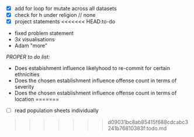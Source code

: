 - [x] add for loop for mutate across all datasets
- [x] check for h under religion // none
- [x] project statements
<<<<<<< HEAD:to-do
- fixed problem statement
- 3x visualisations
- Adam "more"


_PROPER to do list:_

- Does estabishment influence likelyhood to re-commit for certain ethnicities
- Does the chosen establishment influence offense count in terms of severity
- Does the chosen establishment influence offense count in terms of location
=======
- [ ] read population sheets individually
>>>>>>> d09031bc8ab85415f688cdcabc3241b76810383f:todo.md
